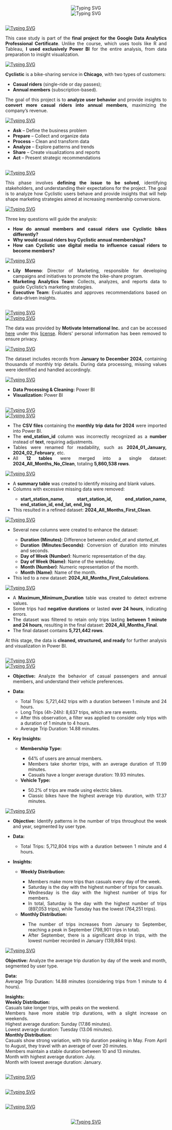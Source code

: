 <a id="top"></a> 

<p align="center" style="margin: 0;">
  <img src="https://readme-typing-svg.herokuapp.com?font=Electrolize&size=35&duration=1&pause=1&color=FF9900&repeat=false&center=true&vCenter=true&width=800&height=70&lines=Cyclistic+Bike+Share" alt="Typing SVG" />
  <br>
  <img src="https://readme-typing-svg.herokuapp.com?font=Electrolize&size=20&duration=1&pause=1&color=FF9900&repeat=false&center=true&vCenter=true&width=800&height=70&lines=Google+Data+Analytics+Capstone+Project" alt="Typing SVG" />
</p>

<h2 align="left"></h2>

<a href="https://git.io/typing-svg">
  <img src="https://readme-typing-svg.herokuapp.com?font=Electrolize&duration=1&pause=1&color=FF9900&repeat=false&width=435&lines=1+-+Introduction" alt="Typing SVG" />
</a>

<p style="text-align: justify;">
  This case study is part of the <strong>final project for the Google Data Analytics Professional Certificate</strong>. Unlike the course, which uses tools like R and Tableau, <strong>I used exclusively Power BI</strong> for the entire analysis, from data preparation to insight visualization.
</p>

<a href="https://git.io/typing-svg">
  <img src="https://readme-typing-svg.herokuapp.com?font=Electrolize&duration=1&pause=1&color=FF9900&repeat=false&width=435&lines=1.1+-+Objective" alt="Typing SVG" />
</a>

<p style="text-align: justify;">
  <strong>Cyclistic</strong> is a bike-sharing service in <strong>Chicago</strong>, with two types of customers:
</p>

<ul style="text-align: justify;">
  <li><strong>Casual riders</strong> (single-ride or day passes);</li>
  <li><strong>Annual members</strong> (subscription-based).</li>
</ul>

<p style="text-align: justify;">
  The goal of this project is to <strong>analyze user behavior</strong> and provide insights to <strong>convert more casual riders into annual members</strong>, maximizing the company’s revenue.
</p>

<a href="https://git.io/typing-svg">
  <img src="https://readme-typing-svg.herokuapp.com?font=Electrolize&duration=1&pause=1&color=FF9900&repeat=false&width=435&lines=1.2+-+Analysis+Process" alt="Typing SVG" />
</a>

<ul style="text-align: justify;">
  <li><strong>Ask</strong> – Define the business problem</li>
  <li><strong>Prepare</strong> – Collect and organize data</li>
  <li><strong>Process</strong> – Clean and transform data</li>
  <li><strong>Analyze</strong> – Explore patterns and trends</li>
  <li><strong>Share</strong> – Create visualizations and reports</li>
  <li><strong>Act</strong> – Present strategic recommendations</li>
</ul>

<h2 align="left">
</h2>

<a href="https://git.io/typing-svg">
  <img src="https://readme-typing-svg.herokuapp.com?font=Electrolize&duration=1&pause=1&color=FF9900&repeat=false&width=435&lines=2+-+Ask" alt="Typing SVG" />
</a>

<p style="text-align: justify;">
  This phase involves <strong>defining the issue to be solved</strong>, identifying stakeholders, and understanding their expectations for the project. 
  The goal is to analyze how Cyclistic users behave and provide insights that will help shape marketing strategies aimed at increasing membership conversions.
</p>

<a href="https://git.io/typing-svg">
  <img src="https://readme-typing-svg.herokuapp.com?font=Electrolize&duration=1&pause=1&color=FF9900&repeat=false&width=435&lines=2.1+-+Guiding+Questions" alt="Typing SVG" />
</a>

<p style="text-align: justify;">
  Three key questions will guide the analysis:
</p>

<ul style="text-align: justify;">
  <li><strong>How do annual members and casual riders use Cyclistic bikes differently?</strong></li>
  <li><strong>Why would casual riders buy Cyclistic annual memberships?</strong></li>
  <li><strong>How can Cyclistic use digital media to influence casual riders to become members?</strong></li>
</ul>

<a href="https://git.io/typing-svg">
  <img src="https://readme-typing-svg.herokuapp.com?font=Electrolize&duration=1&pause=1&color=FF9900&repeat=false&width=435&lines=2.2+-+Stakeholders" alt="Typing SVG" />
</a>

<ul style="text-align: justify;">
  <li><strong>Lily Moreno</strong>: Director of Marketing, responsible for developing campaigns and initiatives to promote the bike-share program.</li>
  <li><strong>Marketing Analytics Team</strong>: Collects, analyzes, and reports data to guide Cyclistic’s marketing strategies.</li>
  <li><strong>Executive Team</strong>: Evaluates and approves recommendations based on data-driven insights.</li>
</ul>

<h2 align="left">
</h2>

<a href="https://git.io/typing-svg">
  <img src="https://readme-typing-svg.herokuapp.com?font=Electrolize&duration=1&pause=1&color=FF9900&repeat=false&width=435&lines=3+-+Prepare" alt="Typing SVG" />
</a>

<br>

<a href="https://git.io/typing-svg">
  <img src="https://readme-typing-svg.herokuapp.com?font=Electrolize&duration=1&pause=1&color=FF9900&repeat=false&width=435&lines=3.1+-+Data+Source+and+Privacy" alt="Typing SVG" />
</a>

<p style="text-align: justify;">
  The data was provided by <strong>Motivate International Inc.</strong> and can be accessed <a href="https://divvy-tripdata.s3.amazonaws.com/index.html">here</a> under this <a href="https://ride.divvybikes.com/data-license-agreement">license</a>. 
  Riders' personal information has been removed to ensure privacy.
</p>

<a href="https://git.io/typing-svg">
  <img src="https://readme-typing-svg.herokuapp.com?font=Electrolize&duration=1&pause=1&color=FF9900&repeat=false&width=435&lines=3.2+-+Data+Organization+and+Limitations" alt="Typing SVG" />
</a>

<p style="text-align: justify;">
  The dataset includes records from <strong>January to December 2024</strong>, containing thousands of monthly trip details. 
  During data processing, missing values were identified and handled accordingly.
</p>

<a href="https://git.io/typing-svg">
  <img src="https://readme-typing-svg.herokuapp.com?font=Electrolize&duration=1&pause=1&color=FF9900&repeat=false&width=435&lines=3.3+-+Tools+Used" alt="Typing SVG" />
</a>

<ul style="text-align: justify;">
  <li><strong>Data Processing & Cleaning:</strong> Power BI</li>
  <li><strong>Visualization:</strong> Power BI</li>
</ul>

<h2 align="left">
</h2>

<a href="https://git.io/typing-svg">
  <img src="https://readme-typing-svg.herokuapp.com?font=Electrolize&duration=1&pause=1&color=FF9900&repeat=false&width=435&lines=4+-+Process" alt="Typing SVG" />
</a>

<br>

<a href="https://git.io/typing-svg">
  <img src="https://readme-typing-svg.herokuapp.com?font=Electrolize&duration=1&pause=1&color=FF9900&repeat=false&width=435&lines=4.1+-+Data+Import+and+Combination" alt="Typing SVG" />
</a>

<ul style="text-align: justify;">
  <li>The <strong>CSV files</strong> containing the <strong>monthly trip data for 2024</strong> were imported into Power BI.</li>
  <li>The <strong>end_station_id</strong> column was incorrectly recognized as a <strong>number</strong> instead of <strong>text</strong>, requiring adjustments.</li>
  <li>Tables were renamed for readability, such as <strong>2024_01_January, 2024_02_February</strong>, etc.</li>
  <li>All <strong>12 tables</strong> were merged into a single dataset: <strong>2024_All_Months_No_Clean</strong>, totaling <strong>5,860,538 rows</strong>.</li>
</ul>

<a href="https://git.io/typing-svg">
  <img src="https://readme-typing-svg.herokuapp.com?font=Electrolize&duration=1&pause=1&color=FF9900&repeat=false&width=435&lines=4.2+-+Null+Values+and+Duplicates+Analysis" alt="Typing SVG" />
</a>

<ul style="text-align: justify;">
  <li>A <strong>summary table</strong> was created to identify missing and blank values.</li>
  <li>Columns with excessive missing data were removed:</li>
  <ul>
    <li><strong>start_station_name, start_station_id, end_station_name, end_station_id, end_lat, end_lng</strong></li>
  </ul>
  <li>This resulted in a refined dataset: <strong>2024_All_Months_First_Clean</strong>.</li>
</ul>

<a href="https://git.io/typing-svg">
  <img src="https://readme-typing-svg.herokuapp.com?font=Electrolize&duration=1&pause=1&color=FF9900&repeat=false&width=435&lines=4.3+-+Creation+of+New+Columns" alt="Typing SVG" />
</a>

<ul style="text-align: justify;">
  <li>Several new columns were created to enhance the dataset:</li>
  <ul>
    <li><strong>Duration (Minutes)</strong>: Difference between <em>ended_at</em> and <em>started_at</em>.</li>
    <li><strong>Duration (Minutes:Seconds)</strong>: Conversion of duration into minutes and seconds.</li>
    <li><strong>Day of Week (Number)</strong>: Numeric representation of the day.</li>
    <li><strong>Day of Week (Name)</strong>: Name of the weekday.</li>
    <li><strong>Month (Number)</strong>: Numeric representation of the month.</li>
    <li><strong>Month (Name)</strong>: Name of the month.</li>
  </ul>
  <li>This led to a new dataset: <strong>2024_All_Months_First_Calculations</strong>.</li>
</ul>

<a href="https://git.io/typing-svg">
  <img src="https://readme-typing-svg.herokuapp.com?font=Electrolize&duration=1&pause=1&color=FF9900&repeat=false&width=435&lines=4.4+-+Outlier+Identification+and+Treatment" alt="Typing SVG" />
</a>

<ul style="text-align: justify;">
  <li>A <strong>Maximum_Minimum_Duration</strong> table was created to detect extreme values.</li>
  <li>Some trips had <strong>negative durations</strong> or lasted <strong>over 24 hours</strong>, indicating errors.</li>
  <li>The dataset was filtered to retain only trips lasting <strong>between 1 minute and 24 hours</strong>, resulting in the final dataset: <strong>2024_All_Months_Final</strong>.</li>
  <li>The final dataset contains <strong>5,721,442 rows</strong>.</li>
</ul>

<p style="text-align: justify;">
At this stage, the data is <strong>cleaned, structured, and ready</strong> for further analysis and visualization in Power BI.
</p>

<h2 align="left">
</h2>

<a href="https://git.io/typing-svg">
  <img src="https://readme-typing-svg.herokuapp.com?font=Electrolize&duration=1&pause=1&color=FF9900&repeat=false&width=435&lines=5+-+Analize" alt="Typing SVG" />
</a>

<br>

<a href="https://git.io/typing-svg">
  <img src="https://readme-typing-svg.herokuapp.com?font=Electrolize&duration=1&pause=1&color=FF9900&repeat=false&width=435&lines=5.1+-+Summary+of+Trips+and+User+Types" alt="Typing SVG" />
</a>

<ul style="text-align: justify;">
  <li><strong>Objective:</strong> Analyze the behavior of casual passengers and annual members, and understand their vehicle preferences.</li>
</ul>

<ul style="text-align: justify;">
  <li><strong>Data:</strong><br></li>
  <ul>
  <li>Total Trips: 5,721,442 trips with a duration between 1 minute and 24 hours.<br></li>
  <li>Long Trips (4h-24h): 8,637 trips, which are rare events.<br></li>
  <li>After this observation, a filter was applied to consider only trips with a duration of 1 minute to 4 hours.<br></li>
  <li>Average Trip Duration: 14.88 minutes.</li>
  </ul>
</ul>

<ul style="text-align: justify;">
  <li><strong>Key Insights:</strong><br></li>
  <ul>
  <li><strong>Membership Type:</strong><br></li>
    <ul>
    <li>64% of users are annual members.<br></li>
    <li>Members take shorter trips, with an average duration of 11.99 minutes.<br></li>
    <li>Casuals have a longer average duration: 19.93 minutes.<br></li>
    </ul>
  <li><strong>Vehicle Type:</strong><br></li>
    <ul>
    <li>50.2% of trips are made using electric bikes.<br></li>
    <li>Classic bikes have the highest average trip duration, with 17.37 minutes.</li>
    </ul>
  </ul>
</ul>

<a href="https://git.io/typing-svg">
  <img src="https://readme-typing-svg.herokuapp.com?font=Electrolize&duration=1&pause=1&color=FF9900&repeat=false&width=435&lines=5.2+-+Analysis+of+Trip+Numbers" alt="Typing SVG" />
</a>

<ul style="text-align: justify;">
  <li><strong>Objective:</strong> Identify patterns in the number of trips throughout the week and year, segmented by user type.</li>
</ul>

<ul style="text-align: justify;">
  <li><strong>Data:</strong><br></li>
  <ul>
  <li>Total Trips: 5,712,804 trips with a duration between 1 minute and 4 hours.</li>
  </ul>
</ul>

<ul style="text-align: justify;">
  <li><strong>Insights:</strong><br></li>
  <ul>
  <li><strong>Weekly Distribution:</strong><br></li>
    <ul>
    <li>Members make more trips than casuals every day of the week.<br></li>
    <li>Saturday is the day with the highest number of trips for casuals.<br></li>
    <li>Wednesday is the day with the highest number of trips for members.<br></li>
    <li> In total, Saturday is the day with the highest number of trips (897,053 trips), while Tuesday has the lowest (764,251 trips).<br></li>
    </ul>
  <li><strong>Monthly Distribution:</strong><br></li>
    <ul>
    <li>The number of trips increases from January to September, reaching a peak in September (798,901 trips in total).<br></li>
    <li>After September, there is a significant drop in trips, with the lowest number recorded in January (139,884 trips).</li>
    </ul>
  </ul>
</ul>

<a href="https://git.io/typing-svg">
  <img src="https://readme-typing-svg.herokuapp.com?font=Electrolize&duration=1&pause=1&color=FF9900&repeat=false&width=435&lines=5.3+-+Analysis+of+Average+Trip+Duration" alt="Typing SVG" />
</a>

<p style="text-align: justify;">
  <strong>Objective:</strong> Analyze the average trip duration by day of the week and month, segmented by user type.
</p>

<p style="text-align: justify;">
  <strong>Data:</strong><br>
  Average Trip Duration: 14.88 minutes (considering trips from 1 minute to 4 hours).
</p>

<p style="text-align: justify;">
  <strong>Insights:</strong><br>
  <strong>Weekly Distribution:</strong><br>
  Casuals take longer trips, with peaks on the weekend.<br>
  Members have more stable trip durations, with a slight increase on weekends.<br>
  Highest average duration: Sunday (17.86 minutes).<br>
  Lowest average duration: Tuesday (13.06 minutes).<br>
  <strong>Monthly Distribution:</strong><br>
  Casuals show strong variation, with trip duration peaking in May. From April to August, they travel with an average of over 20 minutes.<br>
  Members maintain a stable duration between 10 and 13 minutes.<br>
  Month with highest average duration: July.<br>
  Month with lowest average duration: January.
</p>

<h2 align="left">
</h2>

<a href="https://git.io/typing-svg">
  <img src="https://readme-typing-svg.herokuapp.com?font=Electrolize&duration=1&pause=1&color=FF9900&repeat=false&width=435&lines=6+-+Share" alt="Typing SVG" />
</a>

<h2 align="left">
</h2>

<a href="https://git.io/typing-svg">
  <img src="https://readme-typing-svg.herokuapp.com?font=Electrolize&duration=1&pause=1&color=FF9900&repeat=false&width=435&lines=7+-+Act" alt="Typing SVG" />
</a>

<h2 align="left">
</h2>

<a href="https://git.io/typing-svg">
  <img src="https://readme-typing-svg.herokuapp.com?font=Electrolize&duration=1&pause=1&color=FF9900&repeat=false&width=435&lines=8+-+Conclusion" alt="Typing SVG" />
</a>

<h2 align="left">
</h2>

<p align="center">
  <a href="#top">
    <img src="https://readme-typing-svg.herokuapp.com?font=Electrolize&duration=1&pause=1&color=FF9900&repeat=false&center=true&vCenter=true&width=435&lines=Back+to+Top" alt="Typing SVG" />
  </a>
</p>

<a id="top"></a>

